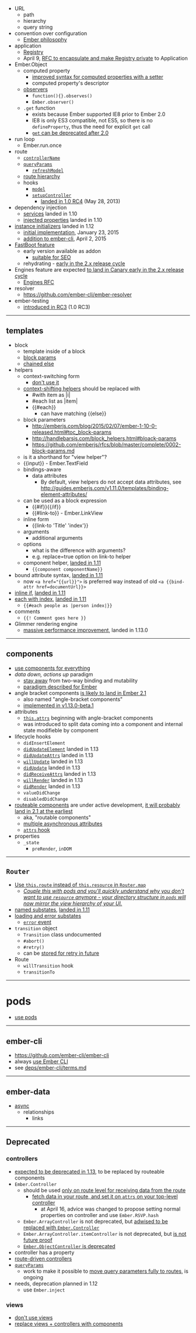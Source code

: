 * URL
  * path
  * hierarchy
  * query string
* convention over configuration
  * [Ember philosophy](http://www.ember-cli.com/#addon-conventions)
* application
  * [Registry](https://github.com/emberjs/ember.js/pull/9981)
  * April 9, [RFC to encapsulate and make Registry private](https://github.com/emberjs/rfcs/pull/46) to Application
* Ember.Object
  * computed property
    * [improved syntax for computed properties with a setter](http://emberjs.com/deprecations/v1.x/#toc_computed-properties-with-a-shared-getter-and-setter)
    * computed property's descriptor
  * [observers](http://guides.emberjs.com/v1.12.0/object-model/observers/)
    * `function(){}.observes()`
    * `Ember.observer()`
  * `.get` function
    * exists because Ember supported IE8 prior to Ember 2.0
    * IE8 is only ES3 compatible, not ES5, so there is no `defineProperty`, thus the need for explicit `get` call
    * [`get` can be deprecated after 2.0][preparing-for-2.0]
* run loop
  * Ember.run.once
* route
  * [`controllerName`][query-params]
  * [`queryParams`][query-params]
    * [`refreshModel`][query-params]
  * [route hierarchy][query-params]
  * hooks
    * [`model`][query-params]
    * [`setupController`][query-params]
      * [landed in 1.0 RC4][1.0-rc4] (May 28, 2013)
* dependency injection
  * [services][run-up-to-two] landed in 1.10
  * [injected properties][ember-1.10.0] landed in 1.10
* [instance initializers][run-up-to-two] landed in 1.12
  * [initial implementation](https://github.com/emberjs/ember.js/pull/10256), January 23, 2015
  * [addition to ember-cli](https://github.com/ember-cli/ember-cli/issues/3159), April 2, 2015
* [FastBoot feature][another-two]
  * early version available as addon
    * [suitable for SEO][another-two]
  * rehydrating - [early in the 2.x release cycle][another-two]
* Engines feature are expected [to land in Canary early in the 2.x release cycle][another-two]
  * [Engines RFC](https://github.com/tomdale/rfcs/blob/master/active/0000-engines.md)
* resolver
  * https://github.com/ember-cli/ember-resolver
* ember-testing
  * [introduced in RC3][1.0-rc4] (1.0 RC3)

---

## templates

* block
  * template inside of a block
  * [block params][run-up-to-two]
  * [chained else][run-up-to-two]
* helpers
  * context-switching form
    * [don't use it][future-proof]
  * [context-shifting helpers][another-two] should be replaced with
    * #with item as |i|
    * #each list as |item|
    * {{#each}}
      * can have matching {{else}}
  * block parameters
    * http://emberjs.com/blog/2015/02/07/ember-1-10-0-released.html#toc_block-params
    * http://handlebarsjs.com/block_helpers.html#bloack-params
    * https://github.com/emberjs/rfcs/blob/master/complete/0002-block-params.md
  * is it a shorthand for "view helper"?
  * {{input}} - Ember.TextField
  * bindings-aware
    * data attributes
      * By default, view helpers do not accept data attributes, see http://guides.emberjs.com/v1.11.0/templates/binding-element-attributes/
  * can be used as a block expression
    * {{#if}}{{/if}}
    * {{#link-to}} - Ember.LinkView
  * inline form
    * {{link-to 'Title' 'index'}}
  * arguments
    * additional arguments
  * options
    * what is the difference with arguments?
    * e.g. replace=true option on link-to helper
  * component helper, [landed in 1.11][preparing-for-2.0]
    * `{{component componentName}}`
* bound attribute syntax, [landed in 1.11][preparing-for-2.0]
  * now `<a href="{{url}}">` is preferred way instead of old `<a {{bind-attr href=documentUrl}}>`
* [inline if][preparing-for-2.0], [landed in 1.11][preparing-for-2.0]
* [each with index][preparing-for-2.0], [landed in 1.11][preparing-for-2.0]
  * `{{#each people as |person index|}}`
* comments
  * `{{! Comment goes here }}`
* Glimmer rendering engine
  * [massive performance improvement][preparing-for-2.0], landed in 1.13.0

---

## components

* [use components for everything][future-proof]
* _data down, actions up_ paradigm
  * [stay away][future-proof] from two-way binding and mutability
  * [paradigm described for Ember](https://gist.github.com/samselikoff/1d7300ce59d216fdaf97#comment-1340897)
* angle bracket components [is likely to land in Ember 2.1][another-two]
  * also named "angle-bracket components"
  * [implemented in v1.13.0-beta.1](https://github.com/emberjs/ember.js/releases/tag/v1.13.0-beta.1)
* attributes  
  * [`this.attrs`][run-up-to-two] beginning with angle-bracket components
  * was introduced to split data coming into a component and internal state modifieble by component
* lifecycle hooks
  * `didInsertElement`
  * [`didUpdateElement`][run-up-to-two] landed in 1.13
  * [`didUpdateAttrs`][another-two] landed in 1.13
  * [`willUpdate`][another-two] landed in 1.13
  * [`didUpdate`][another-two] landed in 1.13
  * [`didReceiveAttrs`][another-two] landed in 1.13
  * [`willRender`][another-two] landed in 1.13
  * [`didRender`][another-two] landed in 1.13
  * `valueDidChange`
  * `disabledDidChange`
* [routeable components][run-up-to-two] are under active development, [it will probably land in 2.1 at the earliest][another-two]
  * aka, "routable components"
  * [multiple asynchronous attributes][another-two]
  * [`attrs` hook][another-two]
* properties
  * `_state`
    * `preRender`, `inDOM`

---

## `Router`

* [Use `this.route` instead of `this.resource` in `Router.map`][future-proof]
  * [_Couple this with pods and you'll quickly understand why you don't want to use `resource` anymore - your directory structure in `pods` will now mirror the view hierarchy of your UI._][future-proof]
* [named substates](http://emberjs.com/blog/2015/03/27/ember-1-11-0-released.html#toc_named-substates), [landed in 1.11][preparing-for-2.0]
* [loading and error substates](http://guides.emberjs.com/v1.12.0/routing/loading-and-error-substates/)
  * [`error` event](http://emberjs.com/api/classes/Ember.Route.html#event_error)
* `transition` object
  * `Transition` class undocumented
  * `#abort()`
  * `#retry()`
  * can be [stored for retry in future](http://guides.emberjs.com/v1.10.0/routing/preventing-and-retrying-transitions/)
* Route
  * `willTransition` hook
  * `transitionTo`
 
---

# pods

* [use pods][future-proof]

---

## ember-cli

* https://github.com/ember-cli/ember-cli
* always [use Ember CLI][future-proof]
* see [deps/ember-cli/terms.md](deps/ember-cli/terms.md)

---

## ember-data

* [async](http://emberjs.com/blog/2014/03/18/the-road-to-ember-data-1-0.html#toc_async-relationships)
  * relationships
    * links

---

## Deprecated

### controllers

* [expected to be deprecated in 1.13][preparing-for-2.0], to be replaced by routeable components
* `Ember.Controller`
  * should be used [only on route level for receiving data from the route][future-proof]
    * [fetch data in your route, and set it on `attrs` on your top-level controller][future-proof]
      * at April 16, advice was changed to propose setting normal properties on controller and use `Ember.RSVP.hash`
  * `Ember.ArrayController` is not deprecated, but [adwised to be replaced with `Ember.Controller`][future-proof]
  * `Ember.ArrayController.itemController` is not deprecated, but [is not future proof][future-proof]
  * [`Ember.ObjectController` is deprecated](http://emberjs.com/deprecations/v1.x/#toc_objectcontroller)
* controller has a property
* [route-driven controllers][query-params]
* [`queryParams`][query-params]
  * work to make it possible to [move query parameters fully to routes][another-two], is ongoing
* needs, deprecation planned in 1.12
  * use `Ember.inject`

### views

* [don't use views][future-proof]
* [replace views + controllers with components][future-proof]

[query-params]: http://guides.emberjs.com/v1.10.0/routing/query-params/
[run-up-to-two]: http://emberjs.com/blog/2015/05/10/run-up-to-two-oh.html
[another-two]: http://emberjs.com/blog/2015/05/24/another-two-oh-status-update.html
[ember-1.10.0]: http://emberjs.com/blog/2015/02/07/ember-1-10-0-released.html
[ember-1.11.0]: http://emberjs.com/blog/2015/03/27/ember-1-11-0-released.html
[1.0-rc4]: http://emberjs.com/blog/2013/05/28/ember-1-0-rc4.html
[future-proof]: https://gist.github.com/samselikoff/1d7300ce59d216fdaf97
[preparing-for-2.0]: https://www.youtube.com/watch?v=wsydQzQF4Ww

